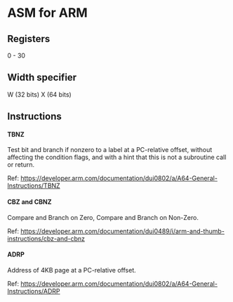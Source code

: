 # ASM for ARM

## Registers

0 - 30

## Width specifier

W (32 bits)
X (64 bits)

## Instructions

#### TBNZ

Test bit and branch if nonzero to a label at a PC-relative offset, without affecting the condition flags, and with a hint that this is not a subroutine call or return.

Ref: https://developer.arm.com/documentation/dui0802/a/A64-General-Instructions/TBNZ

#### CBZ and CBNZ

Compare and Branch on Zero, Compare and Branch on Non-Zero.

Ref: https://developer.arm.com/documentation/dui0489/i/arm-and-thumb-instructions/cbz-and-cbnz

#### ADRP

Address of 4KB page at a PC-relative offset.

Ref: https://developer.arm.com/documentation/dui0802/a/A64-General-Instructions/ADRP
